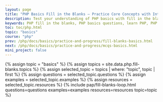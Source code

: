 ```yaml
---
layout: page
title: "PHP Basics Fill in the Blanks – Practice Core Concepts with Interactive Questions"
description: Test your understanding of PHP basics with fill in the blanks questions. Perfect for beginners, students, and interview preparation. Strengthen your PHP knowledge now!
keywords: PHP fill in the blanks, PHP basics questions, learn PHP, PHP for beginners, PHP interactive quiz, PHP practice test, core PHP concepts, PHP blanks quiz, PHP student exercises, PHP revision questions, PHP MCQs and blanks, PHP knowledge test
toc: toc/php.html
topic: "basics"
course: "php"
prev: /php/docs/basics/practice-and-progress/fill-blanks-basics.html
next: /php/docs/basics/practice-and-progress/mcqs-basics.html
mini_project: false
---
```


{% assign topic = "basics" %}
{% assign topics = site.data.php.fill-blanks.topics %}
{% assign selected_topic = topics | where: "topic", topic | first %}
{% assign questions = selected_topic.questions %}
{% assign examples = selected_topic.examples %}
{% assign resources = selected_topic.resources %}
{% include pap/fill-blanks-loop.html questions=questions examples=examples resources=resources topic=topic %}

